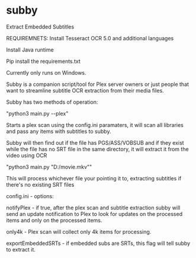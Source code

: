 # subby
 Extract Embedded Subtitles

REQUIREMNETS:
Install Tesseract OCR 5.0 and additional languages

Install Java runtime

Pip install the requirements.txt

Currently only runs on Windows.


Subby is a companion script/tool for Plex server owners or just people that want to streamline subtitle OCR extraction from their media files.

Subby has two methods of operation:

"python3 main.py --plex"

Starts a plex scan using the config.ini paramaters, it will scan all libraries and pass any items with subtitles to subby.

Subby will then find out if the file has PGS/ASS/VOBSUB and if they exist while the file has no SRT file in the same directory, it will extract it from the video using OCR

"python3 main.py "D:/movie.mkv""

This will process whichever file your pointing it to, extracting subtitles if there's no existing SRT files



config.ini - options:

notifyPlex - if true, after the plex scan and subtitle extraction subby will send an update notification to Plex to look for updates on the processed items and only on the processed items.

only4k - Plex scan will collect only 4k items for processing.

exportEmbeddedSRTs - if embedded subs are SRTs, this flag will tell subby to extract it.
